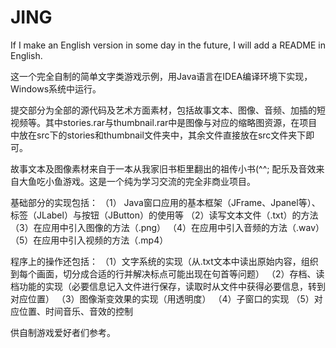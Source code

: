 # JING
If I make an English version in some day in the future, I will add a README in English.

这一个完全自制的简单文字类游戏示例，用Java语言在IDEA编译环境下实现，Windows系统中运行。

提交部分为全部的源代码及艺术方面素材，包括故事文本、图像、音频、加插的短视频等。其中stories.rar与thumbnail.rar中是图像与对应的缩略图资源，在项目中放在src下的stories和thumbnail文件夹中，其余文件直接放在src文件夹下即可。

故事文本及图像素材来自于一本从我家旧书柜里翻出的祖传小书(^^; 配乐及音效来自大鱼吃小鱼游戏。这是一个纯为学习交流的完全非商业项目。

基础部分的实现包括：
（1） Java窗口应用的基本框架（JFrame、Jpanel等）、标签（JLabel）与按钮（JButton）的使用等
（2）读写文本文件（.txt）的方法
（3）在应用中引入图像的方法（.png）
（4）在应用中引入音频的方法（.wav）
（5）在应用中引入视频的方法（.mp4）

程序上的操作还包括：
（1）文字系统的实现（从.txt文本中读出原始内容，组织到每个画面，切分成合适的行并解决标点可能出现在句首等问题）
（2）存档、读档功能的实现（必要信息记入文件进行保存，读取时从文件中获得必要信息，转到对应位置）
（3）图像渐变效果的实现（用透明度）
（4）子窗口的实现
（5）对应位置、时间音乐、音效的控制

供自制游戏爱好者们参考。
